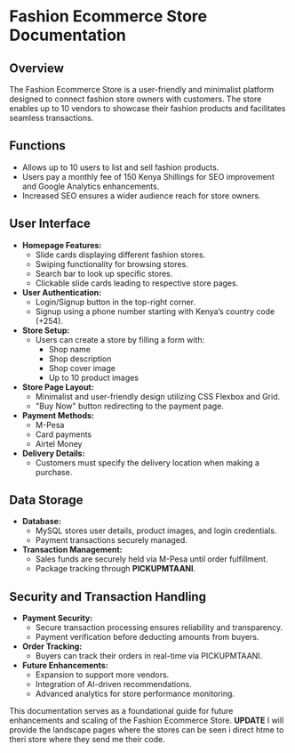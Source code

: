 # Fashion Ecommerce Store Documentation

## Overview
The Fashion Ecommerce Store is a user-friendly and minimalist platform designed to connect fashion store owners with customers. The store enables up to 10 vendors to showcase their fashion products and facilitates seamless transactions.

## Functions
- Allows up to 10 users to list and sell fashion products.
- Users pay a monthly fee of 150 Kenya Shillings for SEO improvement and Google Analytics enhancements.
- Increased SEO ensures a wider audience reach for store owners.

## User Interface
- **Homepage Features:**
  - Slide cards displaying different fashion stores.
  - Swiping functionality for browsing stores.
  - Search bar to look up specific stores.
  - Clickable slide cards leading to respective store pages.
- **User Authentication:**
  - Login/Signup button in the top-right corner.
  - Signup using a phone number starting with Kenya’s country code (+254).
- **Store Setup:**
  - Users can create a store by filling a form with:
    - Shop name
    - Shop description
    - Shop cover image
    - Up to 10 product images
- **Store Page Layout:**
  - Minimalist and user-friendly design utilizing CSS Flexbox and Grid.
  - "Buy Now" button redirecting to the payment page.
- **Payment Methods:**
  - M-Pesa
  - Card payments
  - Airtel Money
- **Delivery Details:**
  - Customers must specify the delivery location when making a purchase.

## Data Storage
- **Database:**
  - MySQL stores user details, product images, and login credentials.
  - Payment transactions securely managed.
- **Transaction Management:**
  - Sales funds are securely held via M-Pesa until order fulfillment.
  - Package tracking through **PICKUPMTAANI**.

## Security and Transaction Handling
- **Payment Security:**
  - Secure transaction processing ensures reliability and transparency.
  - Payment verification before deducting amounts from buyers.
- **Order Tracking:**
  - Buyers can track their orders in real-time via PICKUPMTAANI.
- **Future Enhancements:**
  - Expansion to support more vendors.
  - Integration of AI-driven recommendations.
  - Advanced analytics for store performance monitoring.
  
This documentation serves as a foundational guide for future enhancements and scaling of the Fashion Ecommerce Store.
**UPDATE**
I will provide the landscape pages where the stores can be seen i direct htme to theri store where they send me their code.

